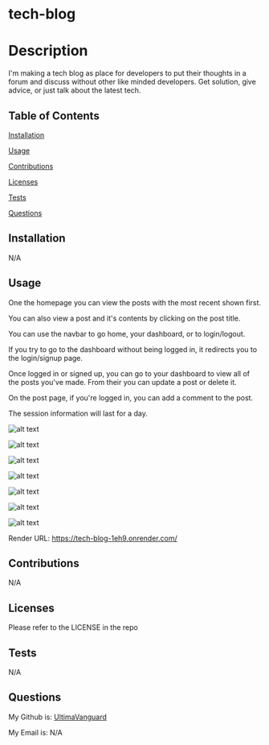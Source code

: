# tech-blog
  
# Description

  I'm making a tech blog as place for developers to put their thoughts in a forum and discuss without other like minded developers. Get solution, give advice, or just talk about the latest tech.

## Table of Contents
  [Installation](#installation)

  [Usage](#usage)

  [Contributions](#contributions)

  [Licenses](#licenses)

  [Tests](#tests)

  [Questions](#questions)
  
## Installation
  
  N/A
  
## Usage
  
  One the homepage you can view the posts with the most recent shown first.

  You can also view a post and it's contents by clicking on the post title.

  You can use the navbar to go home, your dashboard, or to login/logout.

  If you try to go to the dashboard without being logged in, it redirects you to the login/signup page.

  Once logged in or signed up, you can go to your dashboard to view all of the posts you've made. From their you can update a post or delete it.

  On the post page, if you're logged in, you can add a comment to the post.

  The session information will last for a day.

  ![alt text](https://github.com/UltimaVanguard/tech-blog/blob/main/assets/homepage.png)

  ![alt text](https://github.com/UltimaVanguard/tech-blog/blob/main/assets/login.png)

  ![alt text](https://github.com/UltimaVanguard/tech-blog/blob/main/assets/dashboard.png)

  ![alt text](https://github.com/UltimaVanguard/tech-blog/blob/main/assets/update-modal.png)

  ![alt text](https://github.com/UltimaVanguard/tech-blog/blob/main/assets/new-post.png)

  ![alt text](https://github.com/UltimaVanguard/tech-blog/blob/main/assets/post.png)

  ![alt text](https://github.com/UltimaVanguard/tech-blog/blob/main/assets/comment-modal.png)

  Render URL: https://tech-blog-1eh9.onrender.com/
  
## Contributions
  
  N/A
  
## Licenses
  
  Please refer to the LICENSE in the repo

## Tests

  N/A

## Questions

  My Github is: [UltimaVanguard](https://github.com/UltimaVanguard)

  My Email is: N/A